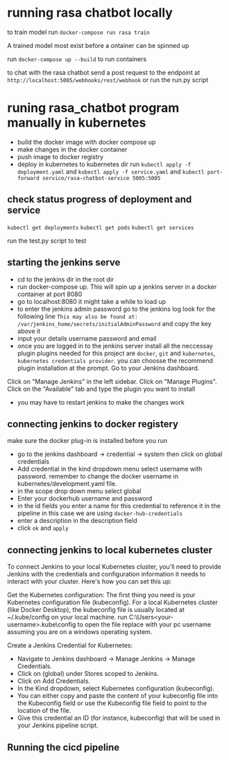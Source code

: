# running rasa chatbot locally
to train model run `docker-compose run rasa train`

A trained model most exist before a ontainer can be spinned up

run `docker-compose up --build` to run containers

to chat with the rasa chatbot send a post request to the endpoint at `http://localhost:5005/webhooks/rest/webhook` or run the run.py script

# runing rasa_chatbot program manually in kubernetes
- build the docker image with docker compose up
- make changes in the docker container
- push image to docker registry 
- deploy in kubernetes to kubernetes dir run `kubectl apply -f deployment.yaml` and `kubectl apply -f service.yaml` and `kubectl port-forward service/rasa-chatbot-service 5005:5005`

## check status progress of deployment and service
`kubectl get deployments`
`kubectl get pods`
`kubectl get services`

run the test.py script to test
## starting the jenkins serve
- cd to the jenkins dir in the root dir
- run docker-compose up. This will spin up a jenkins server in a docker container at port 8080
- go to localhost:8080 it might take a while to load up
- to enter the jenkins admin password go to the jenkins log look for the following line `This may also be found at: /var/jenkins_home/secrets/initialAdminPassword` and copy the key above it
- input your details username password and email
- once you are logged in to the jenkins server install all the neccessay plugin
plugins needed for this project are `docker`, `git` and `kubernetes`, `kubernetes credentials provider`. you can choosse the recommend plugin installation at the prompt.
Go to your Jenkins dashboard.

Click on "Manage Jenkins" in the left sidebar.
Click on "Manage Plugins".
Click on the "Available" tab and type the plugin you want to install
- you may  have to restart jenkins to make the changes work

## connecting jenkins to docker registery
make sure the docker plug-in is installed before you run
- go to the jenkins dashboard -> credential -> system  then click on global credentials
- Add credential in the kind dropdown menu select username with password. remember to change the docker username in kubernetes/development.yaml file.
- in the scope drop down menu select global
- Enter your dockerhub username and password 
- in the id fields you enter a name for this credential to reference it in the pipeline in this case we are using `docker-hub-credentials`
- enter a description in the description field
- click `ok` and `apply`

## connecting jenkins to local kubernetes cluster
To connect Jenkins to your local Kubernetes cluster, you'll need to provide Jenkins with the credentials and configuration information it needs to interact with your cluster. Here's how you can set this up:

Get the Kubernetes configuration: The first thing you need is your Kubernetes configuration file (kubeconfig). For a local Kubernetes cluster (like Docker Desktop), the kubeconfig file is usually located at ~/.kube/config on your local machine.
 run  C:\Users\<your-username>\.kube\config to open the file replace <your-username> with your pc username assuming you are on a windows operating system.

Create a Jenkins Credential for Kubernetes:

- Navigate to Jenkins dashboard -> Manage Jenkins -> Manage Credentials.
- Click on (global) under Stores scoped to Jenkins.
- Click on Add Credentials.
- In the Kind dropdown, select Kubernetes configuration (kubeconfig).
- You can either copy and paste the content of your kubeconfig file into the Kubeconfig field or use the Kubeconfig file field to point to the location of the file.
- Give this credential an ID (for instance, kubeconfig) that will be used in your Jenkins pipeline script.

## Running the cicd pipeline
